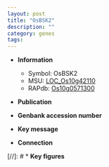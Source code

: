 ```yaml
---
layout: post
title: "OsBSK2"
description: ""
category: genes
tags: 
---
```


* **Information**  
    + Symbol: OsBSK2  
    + MSU: [LOC_Os10g42110](http://rice.uga.edu/cgi-bin/ORF_infopage.cgi?orf=LOC_Os10g42110)  
    + RAPdb: [Os10g0571300](http://rapdb.dna.affrc.go.jp/viewer/gbrowse_details/irgsp1?name=Os10g0571300)  

* **Publication**  

* **Genbank accession number**  

* **Key message**  

* **Connection**  

[//]: # * **Key figures**  


